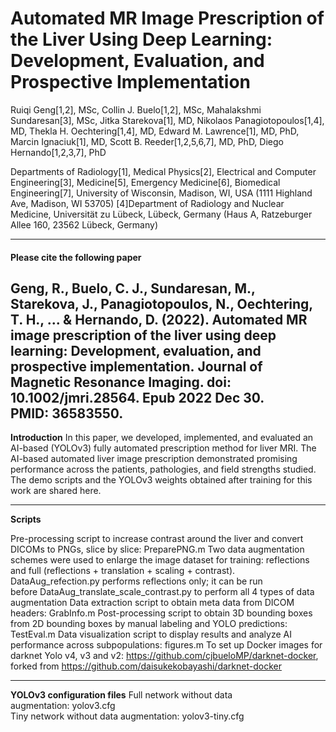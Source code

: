 # Automated MR Image Prescription of the Liver Using Deep Learning: Development, Evaluation, and Prospective Implementation

Ruiqi Geng[1,2], MSc, Collin J. Buelo[1,2], MSc, Mahalakshmi Sundaresan[3], MSc, Jitka Starekova[1], MD, Nikolaos Panagiotopoulos[1,4], MD, Thekla H. Oechtering[1,4], MD, Edward M. Lawrence[1], MD, PhD, Marcin Ignaciuk[1], MD, Scott B. Reeder[1,2,5,6,7], MD, PhD, Diego Hernando[1,2,3,7], PhD

Departments of Radiology[1], Medical Physics[2], Electrical and Computer Engineering[3], Medicine[5], Emergency Medicine[6], Biomedical Engineering[7], University of Wisconsin, Madison, WI, USA (1111 Highland Ave, Madison, WI 53705)
[4]Department of Radiology and Nuclear Medicine, Universität zu Lübeck, Lübeck, Germany (Haus A, Ratzeburger Allee 160, 23562 Lübeck, Germany)

---
#### Please cite the following paper

Geng, R., Buelo, C. J., Sundaresan, M., Starekova, J., Panagiotopoulos, N., Oechtering, T. H., ... & Hernando, D. (2022). Automated MR image prescription of the liver using deep learning: Development, evaluation, and prospective implementation. Journal of Magnetic Resonance Imaging. doi: 10.1002/jmri.28564. Epub 2022 Dec 30. PMID: 36583550.
---
**Introduction**
In this paper, we developed, implemented, and evaluated an AI-based (YOLOv3) fully automated prescription method for liver MRI. The AI-based automated liver image prescription demonstrated promising performance across the patients, pathologies, and field strengths studied. 
The demo scripts and the YOLOv3 weights obtained after training for this work are shared here.

---
**Scripts**

Pre-processing script to increase contrast around the liver and convert DICOMs to PNGs, slice by slice: PreparePNG.m
Two data augmentation schemes were used to enlarge the image dataset for training: reflections and full (reflections + translation + scaling + contrast). DataAug_refection.py performs reflections only; it can be run before DataAug_translate_scale_contrast.py to perform all 4 types of data augmentation
Data extraction script to obtain meta data from DICOM headers: GrabInfo.m
Post-processing script to obtain 3D bounding boxes from 2D bounding boxes by manual labeling and YOLO predictions: TestEval.m
Data visualization script to display results and analyze AI performance across subpopulations: figures.m
To set up Docker images for darknet Yolo v4, v3 and v2: https://github.com/cjbueloMP/darknet-docker, forked from https://github.com/daisukekobayashi/darknet-docker

---

**YOLOv3 configuration files**
Full network without data augmentation: yolov3.cfg		
Tiny network without data augmentation: yolov3-tiny.cfg

